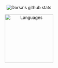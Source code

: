 <div align = "center">

  
![Dorsa's github stats](https://github-readme-stats.vercel.app/api?username=DorsaRoh&theme=dark&show_icons=true)

<img height="160px" src="https://github-readme-stats-eight-theta.vercel.app/api/top-langs/?username=DorsaRoh&layout=compact&langs_count=8&theme=algolia" alt="Languages"/>

  </div>
